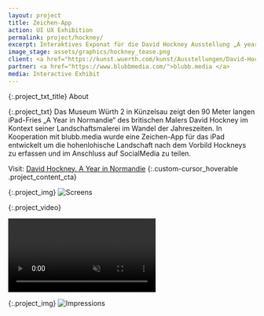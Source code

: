 ```yaml
---
layout: project
title: Zeichen-App
action: UI UX Exhibition
permalink: project/hockney/
excerpt: Interaktives Exponat für die David Hockney Ausstellung „A year in Normandie“
image_stage: assets/graphics/hockney_tease.png
client: <a href="https://kunst.wuerth.com/kunst/Ausstellungen/David-Hockney.-A-Year-in-Normandie-und-Sammlung-W%C3%BCrth/David-Hockney.php">Museum Würth 2</a>
partner: <a href="https://www.blubbmedia.com/">blubb.media </a>
media: Interactive Exhibit
---
```

{:.project_txt_title}
About

{:.project_txt}
Das Museum Würth 2 in Künzelsau zeigt den 90 Meter langen iPad-Fries „A Year in Normandie“ des britischen Malers David Hockney im Kontext seiner Landschaftsmalerei im Wandel der Jahreszeiten. In Kooperation mit blubb.media wurde eine Zeichen-App für das iPad entwickelt um die hohenlohische Landschaft nach dem Vorbild Hockneys zu erfassen und im Anschluss auf SocialMedia zu teilen.

Visit: [David Hockney. A Year in Normandie](https://kunst.wuerth.com/kunst/Ausstellungen/David-Hockney.-A-Year-in-Normandie-und-Sammlung-W%C3%BCrth/David-Hockney.php)
{:.custom-cursor_hoverable .project_content_cta}

{:.project_img}
![Screens](/assets/graphics/hockney_screens.png)

{:.project_video}
<div>
<video loop muted autoplay >
<source src="{{ site.baseurl }}/assets/videos/hockney_mov.webm" type="video/webm">
<source src="{{ site.baseurl }}/assets/videos/hockney_mov.mp4" type="video/mp4">
<source src="{{ site.baseurl }}/assets/videos/hockney_mov.ogg" type="video/ogg">
</video>
</div>

{:.project_img}
![Impressions](/assets/graphics/hockney_mood.png)
